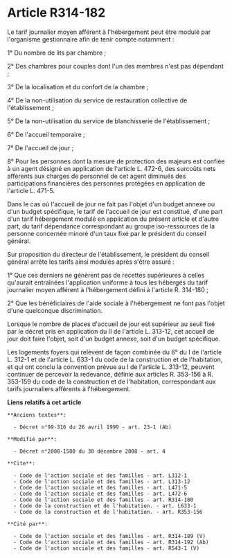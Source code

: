 # Article R314-182

Le tarif journalier moyen afférent à l'hébergement peut être modulé par l'organisme gestionnaire afin de tenir compte
notamment : 

1° Du nombre de lits par chambre ; 

2° Des chambres pour couples dont l'un des membres n'est pas dépendant ; 

3° De la localisation et du confort de la chambre ; 

4° De la non-utilisation du service de restauration collective de l'établissement ; 

5° De la non-utilisation du service de blanchisserie de l'établissement ; 

6° De l'accueil temporaire ; 

7° De l'accueil de jour ; 

8° Pour les personnes dont la mesure de protection des majeurs est confiée à un agent désigné en application de l'article L.
472-6, des surcoûts nets afférents aux charges de personnel de cet agent diminués des participations financières des
personnes protégées en application de l'article L. 471-5. 

Dans le cas où l'accueil de jour ne fait pas l'objet d'un budget annexe ou d'un budget spécifique, le tarif de l'accueil de
jour est constitué, d'une part d'un tarif hébergement modulé en application du présent article et d'autre part, du tarif
dépendance correspondant au groupe iso-ressources de la personne concernée minoré d'un taux fixé par le président du conseil
général. 

Sur proposition du directeur de l'établissement, le président du conseil général arrête les tarifs ainsi modulés après s'être
assuré : 

1° Que ces derniers ne génèrent pas de recettes supérieures à celles qu'aurait entraînées l'application uniforme à tous les
hébergés du tarif journalier moyen afférent à l'hébergement défini à l'article R. 314-180 ; 

2° Que les bénéficiaires de l'aide sociale à l'hébergement ne font pas l'objet d'une quelconque discrimination. 

Lorsque le nombre de places d'accueil de jour est supérieur au seuil fixé par le décret pris en application du II de
l'article L. 313-12, cet accueil de jour doit faire l'objet, soit d'un budget annexe, soit d'un budget spécifique. 

Les logements foyers qui relèvent de façon combinée du 6° du I de l'article L. 312-1 et de l'article L. 633-1 du code de la
construction et de l'habitation, et qui ont conclu la convention prévue au I de l'article L. 313-12, peuvent continuer de
percevoir la redevance, définie aux articles R. 353-156 à R. 353-159 du code de la construction et de l'habitation,
correspondant aux tarifs journaliers afférents à l'hébergement.

**Liens relatifs à cet article**

	**Anciens textes**:

	  - Décret n°99-316 du 26 avril 1999 - art. 23-1 (Ab)

	**Modifié par**:

	  - Décret n°2008-1500 du 30 décembre 2008 - art. 4

	**Cite**:

	  - Code de l'action sociale et des familles - art. L312-1
	  - Code de l'action sociale et des familles - art. L313-12
	  - Code de l'action sociale et des familles - art. L471-5
	  - Code de l'action sociale et des familles - art. L472-6
	  - Code de l'action sociale et des familles - art. R314-180
	  - Code de la construction et de l'habitation. - art. L633-1
	  - Code de la construction et de l'habitation. - art. R353-156

	**Cité par**:

	  - Code de l'action sociale et des familles - art. R314-189 (V)
	  - Code de l'action sociale et des familles - art. R314-192 (Ab)
	  - Code de l'action sociale et des familles - art. R543-1 (V)
